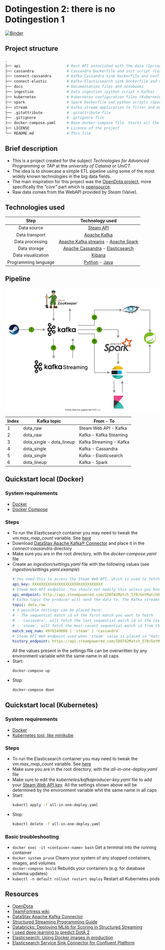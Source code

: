 # Dotingestion 2: there is no Dotingestion 1

[![Binder](https://mybinder.org/badge_logo.svg)](https://mybinder.org/v2/gh/TendTo/Dotingestion2/docs?filepath=Dotingestion2.ipynb)

## Project structure
```py
.
├── api                     # Rest API associated with the data (Springboot)
├── cassandra               # Cassandra Dockerfile and init script (Cassandra)
├── connect-cassandra       # Kafka-Cassandra sink Dockerfile and configurations (Kafka Connect + Cassandra)
├── connect-elastic         # Kafka-Elasticsearch sink Dockerfile and configurations (Kafka Connect + Elasticsearch)
├── docs                    # Documentation files and notebooks
├── ingestion               # Data ingestion (python script + Kafka)
├── kubernetes              # Kubernetes configuration files (Kubernetes)
├── spark                   # Spark Dockerfile and python scripts (Spark + python script)
├── stream                  # Kafka stream application to filter and enrich the input data (Kafka Streaming)
├── .gitattribute           # .gitattribute file
├── .gitignore              # .gitignore file
├── docker-compose.yaml     # Base docker-compose file. Starts all the applications
├── LICENSE                 # Licence of the project
└── README.md               # This file
```

## Brief description
- This is a project created for the subject _Technologies for Advanced Programming_ or _TAP_ at the _university of Catania_ or _UniCT_.
- The idea is to showcase a simple ETL pipeline using some of the most widely known technologies in the big data fields.
- The main inspiration for this project was the [OpenDota project](https://www.opendota.com/), more specifically the _"core"_ part which is [opensource](https://github.com/odota/core).
- Raw data comes from the WebAPI provided by _Steam_ (Valve).

## Technologies used
| Step | Technology used |
| :-: | :-: |
| Data source | [Steam API](http://api.steampowered.com/IDOTA2Match_570/GetMatchHistoryBySequenceNum/V001/) |
| Data transport | [Apache Kafka](https://kafka.apache.org/) |
| Data processing | [Apache Kafka streams](https://kafka.apache.org/documentation/streams/) - [Apache Spark](https://spark.apache.org/) |
| Data storage | [Apache Cassandra](https://cassandra.apache.org/) - [Elasticsearch](https://www.elastic.co/enterprise-search) |
| Data visualization | [Kibana](https://www.elastic.co/kibana) |
| Programming language | [Python](https://www.python.org/) - [Java](https://www.java.com/)


## Pipeline
![pipeline](docs/img/Dotingestion2-Pipeline.svg)

| Index | Kafka topic | From - To |
| - | - | - |
| 1 | dota_raw | Steam Web API - Kafka |
| 2 | dota_raw | Kafka - Kafka Steaming |
| 3 | dota_single - dota_lineup | Kafka Streaming - Kafka |
| 4 | dota_single | Kafka - Cassandra |
| 5 | dota_single | Kafka - Elasticsearch |
| 6 | dota_lineup | Kafka - Spark |

## Quickstart local (Docker)

### System requirements
- [Docker](https://www.docker.com/get-started)
- [Docker Compose](https://docs.docker.com/compose/install/)

### Steps
- To run the Elasticsearch container you may need to tweak the *vm.max_map_count* variable. See [here](https://www.elastic.co/guide/en/elasticsearch/reference/current/docker.html)
- Download [DataStax Apache Kafka® Connector](https://downloads.datastax.com/#akc) and place it in the _connect-cassandra_ directory
- Make sure you are in the root directory, with the _docker-compose.yaml_ file
- Create an _ingestion/settings.yaml_ file with the following values (see _ingestion/settings.yaml.example_)
  ```yaml
  # You need this to access the Steam Web API, which is used to fetch basic match data. You can safely use your main account to obtain the API key. You can request an API key here: https://steamcommunity.com/dev/apikey
  api_key: XXXXXXXXXXXXXXXXXXXXXXXXXXXXXXXX
  # Steam Web API endpoint. You should not modify this unless you know what you are doing
  api_endpoint: http://api.steampowered.com/IDOTA2Match_570/GetMatchHistoryBySequenceNum/V001/?key={}&start_at_match_seq_num={}
  # Kafka topic the producer will send the data to. The Kafka streams consumer expects this topic
  topic: dota_raw
  # 3 possible settings can be placed here:
  # - The sequential match id of the first match you want to fetch
  # - 'cassandra', will fetch the last sequential match id in the cassandra database
  # - 'steam', will fetch the most recent sequential match id from the "history_endpoint"
  match_seq_num: 4976549000 | 'steam' | 'cassandra'
  # Steam API Web endpoint used when 'steam' value is placed in "match_seq_num"
  history_endpoint: https://api.steampowered.com/IDOTA2Match_570/GetMatchHistory/V001/key={}&matches_requested=1
  ```
  All the values present in the settings file can be overwritten by any environment variable whit the same name in all caps
- Start:
  ```bash
  docker-compose up
  ```
- Stop:
  ```bash
  docker-compose down
  ```

## Quickstart local (Kubernetes)

### System requirements
- [Docker](https://www.docker.com/get-started)
- [Kubernetes tool, like minikube](https://kubernetes.io/docs/tasks/tools/)

### Steps
- To run the Elasticsearch container you may need to tweak the *vm.max_map_count* variable. See [here](https://www.elastic.co/guide/en/elasticsearch/reference/current/docker.html)
- Make sure you are in the root directory, with the _all-in-one-deploy.yaml_ file
- Make sure to edit the _kubernetes/kafkaproducer-key.yaml_ file to add your [Steam Web API key](https://steamcommunity.com/dev/apikey). All the settings shown above will be determined by the environment variable whit the same name in all caps
- Start:
  ```bash
  kubectl apply -f all-in-one-deploy.yaml
  ```
- Stop:
  ```bash
  kubectl delete -f all-in-one-deploy.yaml
  ```

### Basic troubleshooting
- `docker exec -it <container-name> bash` Get a terminal into the running container
- `docker system prune` Cleans your system of any stopped containers, images, and volumes
- `docker-compose build` Rebuilds your containers (e.g. for database schema updates)
- `kubectl -n default rollout restart deploy` Restart all Kubernetes pods

## Resources
- [OpenDota](https://www.opendota.com/)
- [TeamFortress wiki](https://wiki.teamfortress.com/wiki/WebAPI/GetMatchDetails)
- [DataStax Apache Kafka Connector](https://docs.datastax.com/en/kafka/doc/kafka/kafkaIntro.html)
- [Structured Streaming Programming Guide](http://spark.apache.org/docs/latest/structured-streaming-programming-guide.html#foreachbatch)
- [Databricks: Deploying MLlib for Scoring in Structured Streaming](https://databricks.com/session/deploying-mllib-for-scoring-in-structured-streaming)
- [I used deep learning to predict DotA 2](https://www.reddit.com/r/DotA2/comments/gf1zgx/i_used_deep_learning_to_predict_dota_2_win/)
- [Elasticsearch: Using Docker images in production](https://www.elastic.co/guide/en/elasticsearch/reference/current/docker.html#docker-prod-prerequisites)
- [Elasticsearch Service Sink Connector for Confluent Platform](https://docs.confluent.io/kafka-connect-elasticsearch/current/index.html)